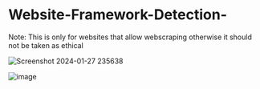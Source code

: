 # Website-Framework-Detection-

Note: This is only for websites that allow webscraping otherwise it should not be taken as  ethical


![Screenshot 2024-01-27 235638](https://github.com/Ritesh132/Website-Framework-Detection-/assets/109673377/87e11e69-db40-4f0b-9f6d-39dc2eb67b27)


![image](https://github.com/Ritesh132/Website-Framework-Detection-/assets/109673377/21ec68c3-038c-4489-ba23-c41df1b62496)
